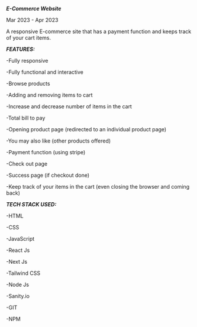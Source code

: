 ___E-Commerce Website___

Mar 2023 - Apr 2023

A responsive E-commerce site that has a payment function and keeps track of your cart items.

___FEATURES:___

-Fully responsive

-Fully functional and interactive

-Browse products

-Adding and removing items to cart

-Increase and decrease number of items in the cart

-Total bill to pay

-Opening product page (redirected to an individual product page)

-You may also like (other products offered)

-Payment function (using stripe)

-Check out page

-Success page (if checkout done)

-Keep track of your items in the cart (even closing the browser and coming back)

___TECH STACK USED:___

-HTML

-CSS

-JavaScript

-React Js

-Next Js

-Tailwind CSS

-Node Js

-Sanity.io

-GIT

-NPM
